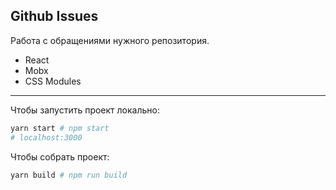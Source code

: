 ## Github Issues
Работа с обращениями нужного репозитория.
- React
- Mobx
- CSS Modules
---
Чтобы запустить проект локально:
```bash
yarn start # npm start
# localhost:3000
```

Чтобы собрать проект:
```bash
yarn build # npm run build
```

